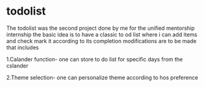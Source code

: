 # todolist
The todolist was the second project done by me for the unified mentorship internship 
the basic idea is to have a classic to od list where i can add items and check mark it according to its completion 
modifications are to be made that includes 

1.Calander function- one can store to do list for specific days from the cslander 

2.Theme selection- one can personalize theme according to hos preference 
